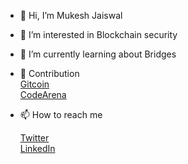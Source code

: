 - 👋 Hi, I’m Mukesh Jaiswal

- 👀 I’m interested in Blockchain security

- 🌱 I’m currently learning about Bridges

- 👷 Contribution <br>
      <a href = "https://gitcoin.co/mukeshjaiswal01/portfolio">Gitcoin </a>
      <br>
      <a href = "https://code423n4.com/leaderboard">CodeArena</a>


- <p> 📫 How to reach me </p>  
  <a href = "https://twitter.com/MukeshJ_eth"> Twitter</a> 
  <br>
  <a href = "www.linkedin.com/in/mukesh-jaiswal-blockchaindeveloper">LinkedIn</a> 

<!---
MukeshJaiswal01/MukeshJaiswal01 is a ✨ special ✨ repository because its `README.md` (this file) appears on your GitHub profile.
You can click the Preview link to take a look at your changes.
--->
